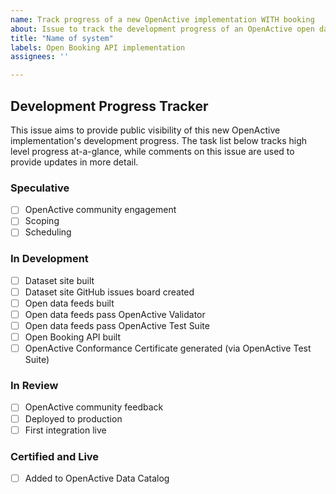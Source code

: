 ```yaml
---
name: Track progress of a new OpenActive implementation WITH booking
about: Issue to track the development progress of an OpenActive open data and Open Booking API implementation within a booking or listing system.
title: "Name of system"
labels: Open Booking API implementation
assignees: ''

---
```

[//]: # (Simply update the name of this issue above to the name of your system, then click the green "Submit new issue" button below)

## Development Progress Tracker

This issue aims to provide public visibility of this new OpenActive implementation's development progress. The task list below tracks high level progress at-a-glance, while comments on this issue are used to provide updates in more detail.

### Speculative
- [ ] OpenActive community engagement
- [ ] Scoping
- [ ] Scheduling

### In Development
- [ ] Dataset site built
- [ ] Dataset site GitHub issues board created
- [ ] Open data feeds built
- [ ] Open data feeds pass OpenActive Validator
- [ ] Open data feeds pass OpenActive Test Suite
- [ ] Open Booking API built
- [ ] OpenActive Conformance Certificate generated (via OpenActive Test Suite)

### In Review
- [ ] OpenActive community feedback
- [ ] Deployed to production
- [ ] First integration live

### Certified and Live
- [ ] Added to OpenActive Data Catalog
